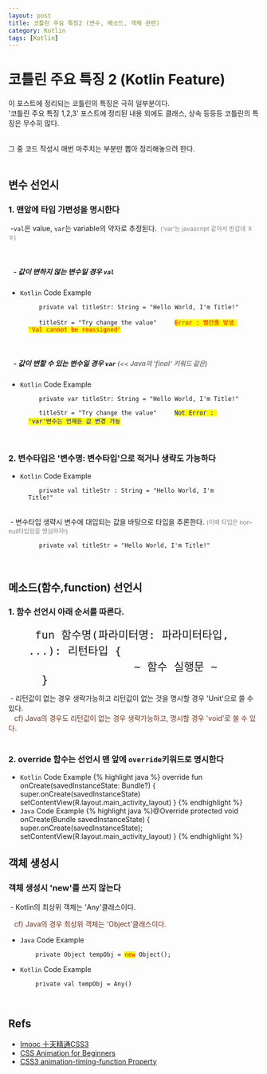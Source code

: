 ```yaml
---
layout: post
title: 코틀린 주요 특징2 (변수, 메소드, 객체 관련)
category: Kotlin
tags: [Kotlin]
---
```


# 코틀린 주요 특징 2 (Kotlin Feature)

이 포스트에 정리되는 코틀린의 특징은 극히 일부분이다.
<br/>
'코틀린 주요 특징 1,2,3' 포스트에 정리된 내용 외에도 클래스, 상속 등등등 코틀린의 특징은 무수히 많다.<br/>
<br/>

그 중 코드 작성시 매번 마주치는 부분만 뽑아 정리해놓으려 한다.<br/>
 <br/>

## 변수 선언시 
### 1. 맨앞에 타입 가변성을 명시한다
<p>&nbsp;-<code class="highlighter-rouge">val</code>은 value, <code class="highlighter-rouge">var</code>는 variable의 약자로 추정된다.&nbsp;<span style="font-size: 12px;color: gray;"> (‘var’는 javascript 같아서 반갑네 ㅎㅎ)</span></p>
<br/>  

##### &nbsp;&nbsp;&nbsp;-  값이 변하지 않는 변수일 경우 <strong>`val`</strong>  
* `Kotlin` Code Example
<!--val 예시-->
<figure class="highlight"><pre><code class="language-tex" data-lang="tex"><span class="">   private</span> <span class="s">val</span> <span class="">titleStr:</span> <span class="n">String</span> <span class="o">=</span> <span class="">"Hello World, I'm Title!"
<br/>   titleStr = "Try change the value"</span>     <span style="color:red;background-color: yellow;">Error : 빨간줄 발생 'Val cannot be reassigned'</span>
</code></pre></figure>  

<br/>  

##### &nbsp;&nbsp;&nbsp;-  값이 변할 수 있는 변수일 경우 <strong>`var`</strong><span style="font-size: 13px;color: gray;">  (<< Java의 'final' 키워드 같은)</span>
* `Kotlin` Code Example
<!--var 예시-->
<figure class="highlight"><pre><code class="language-tex" data-lang="tex"><span class="">   private</span> <span class="s">var</span> <span class="">titleStr:</span> <span class="n">String</span> <span class="o">=</span> <span class="">"Hello World, I'm Title!"
<br/>   titleStr = "Try change the value"</span>     <span style="color:blue;background-color: yellow;">Not Error : 'var'변수는 언제든 값 변경 가능</span>
</code></pre></figure>  
 &nbsp;
 &nbsp;

### 2. 변수타입은 '변수명: 변수타입'으로 적거나 생략도 가능하다
* `Kotlin` Code Example
<figure class="highlight"><pre><code class="language-tex" data-lang="tex"><span class="">   private</span> <span class="">val</span> <span class="">titleStr</span> <span class="s">: String</span> <span class="o">=</span> <span class="">"Hello World, I'm Title!"</span></code></pre></figure>
<br/>  
&nbsp;- 변수타입 생략시 변수에 대입되는 값을 바탕으로 타입을 추론한다. <span style="font-size: 12px;color: gray;">(이때 타입은 non-null타입임을 명심하자!)</span>
<figure class="highlight"><pre><code class="language-tex" data-lang="tex"><span class="">   private</span> <span class="">val</span> <span class="">titleStr</span> <span class="o">=</span> <span class="">"Hello World, I'm Title!"</span></code></pre></figure>  
&nbsp; 
&nbsp; 
&nbsp; 
&nbsp; 

## 메소드(함수,function) 선언시 
### 1. 함수 선언시 아래 순서를 따른다.

<figure class="highlight"><pre><code class="language-java" data-lang="java" style="
    font-size: 22px;
"> <span class="nd">fun</span> <span class="nf">함수명</span><span class="o">(</span><span class="s">파라미터명</span><span class="o">:</span> <span class="s">파라미터타입</span><span class="o">,</span> <span class="o">...):</span> <span class="kt">리턴타입</span> <span class="o">{</span> 
                <span class="">~</span> <span class="">함수</span> <span class="">실행문</span> <span class="">~</span> 
  <span class="o">}</span></code></pre></figure>

&nbsp;- 리턴값이 없는 경우 생략가능하고 리턴값이 없는 것을 명시할 경우 'Unit'으로 쓸 수 있다.
<br/>
&nbsp;&nbsp;&nbsp;<span style="font-size: 14px;color: #6f3016;">cf) Java의 경우도 리턴값이 없는 경우 생략가능하고, 명시할 경우 'void'로 쓸 수 있다.</span>
<br/><br/>
### 2. override 함수는 선언시 맨 앞에 `override`키워드로 명시한다
* `Kotlin` Code Example
{% highlight java %}
    override fun onCreate(savedInstanceState: Bundle?) {
        super.onCreate(savedInstanceState)
        setContentView(R.layout.main_activity_layout)
    }
{% endhighlight %}
* `Java` Code Example
{% highlight java %}@Override
    protected void onCreate(Bundle savedInstanceState) {
        super.onCreate(savedInstanceState);
        setContentView(R.layout.main_activity_layout)
    }
{% endhighlight %}
&nbsp; 
&nbsp; 
&nbsp; 
&nbsp; 

## 객체 생성시 
### 객체 생성시 'new'를 쓰지 않는다
&nbsp;- Kotlin의 최상위 객체는 'Any'클래스이다.

&nbsp;&nbsp;&nbsp;<span style="font-size: 14px;color: #6f3016;">cf) Java의 경우 최상위 객체는 'Object'클래스이다.</span>
* `Java` Code Example
<figure class="highlight"><pre>
<code class="language-tex" data-lang="tex">  private Object tempObj = <span style="color:red;background-color: yellow;">new</span> Object();</code>
</pre></figure>
  
* `Kotlin` Code Example
<figure class="highlight"><pre>
<code class="language-tex" data-lang="tex">  private val tempObj = Any()</code>
</pre></figure>
   

&nbsp; 
&nbsp; 
&nbsp; 
&nbsp; 

## Refs

* [Imooc 十天精通CSS3](http://www.imooc.com/learn/33)
* [CSS Animation for Beginners](https://robots.thoughtbot.com/css-animation-for-beginners#animation-iteration-count)
* [CSS3 animation-timing-function Property](http://www.w3schools.com/cssref/css3_pr_animation-timing-function.asp)

